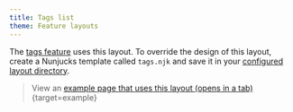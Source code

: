```yaml
---
title: Tags list
theme: Feature layouts
---
```


The [tags feature](/features/tags) uses this layout. To override the design of this layout, create a Nunjucks template called `tags.njk` and save it in your [configured layout directory](https://www.11ty.dev/docs/config/#directory-for-layouts-optional).

> View an [example page that uses this layout (opens in a tab)](/example/tags/){target=example}

